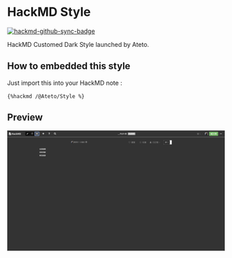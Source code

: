 # HackMD Style
[![hackmd-github-sync-badge](https://hackmd.io/iXnHuqXjTCKhrH2YVqT5AQ/badge)](https://hackmd.io/iXnHuqXjTCKhrH2YVqT5AQ)

HackMD Customed Dark Style launched by Ateto.

## How to embedded this style

Just import this into your HackMD note : 

```
{%hackmd /@Ateto/Style %}
```

## Preview
![alt](preview.png)